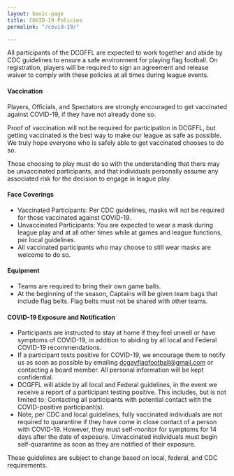 ```yaml
---
layout: basic-page
title: COVID-19 Policies
permalink: "/covid-19/"

---
```

All participants of the DCGFFL are expected to work together and abide by CDC guidelines to ensure a safe environment for playing flag football.  On registration, players will be required to sign an agreement and release waiver to comply with these policies at all times during league events.

#### Vaccination

Players, Officials, and Spectators are strongly encouraged to get vaccinated against COVID-19, if they have not already done so.

Proof of vaccination will not be required for participation in DCGFFL, but getting vaccinated is the best way to make our league as safe as possible. We truly hope everyone who is safely able to get vaccinated chooses to do so.

Those choosing to play must do so with the understanding that there may be unvaccinated participants, and that individuals personally assume any associated risk for the decision to engage in league play.

#### Face Coverings

* Vaccinated Participants: Per CDC guidelines, masks will not be required for those vaccinated against COVID-19.
* Unvaccinated Participants: You are expected to wear a mask during league play and at all other times while at games and league functions, per local guidelines.
* All vaccinated participants who may choose to still wear masks are welcome to do so. 

#### Equipment

* Teams are required to bring their own game balls.
* At the beginning of the season, Captains will be given team bags that include flag belts. Flag belts must not be shared with other teams.

#### COVID-19 Exposure and Notification

* Participants are instructed to stay at home if they feel unwell or have symptoms of COVID-19, in addition to abiding by all local and Federal COVID-19 recommendations.
* If a participant tests positive for COVID-19, we encourage them to notify us as soon as possible by emailing [dcgayflagfootball@gmail.com](mailto:dcgayflagfootball@gmail.com) or contacting a board member. All personal information will be kept confidential.
* DCGFFL will abide by all local and Federal guidelines, in the event we receive a report of a participant testing positive. This includes, but is not limited to: Contacting all participants with potential contact with the COVID-positive participant(s).
* Note, per CDC and local guidelines, fully vaccinated individuals are not required to quarantine if they have come in close contact of a person with COVID-19. However, they must self-monitor for symptoms for 14 days after the date of exposure. Unvaccinated individuals must begin self-quarantine as soon as they are notified of their exposure.

These guidelines are subject to change based on local, federal, and CDC requirements.